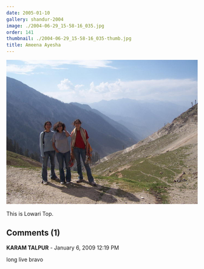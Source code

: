 ```yaml
---
date: 2005-01-10
gallery: shandur-2004
image: ./2004-06-29_15-58-16_035.jpg
order: 141
thumbnail: ./2004-06-29_15-58-16_035-thumb.jpg
title: Ameena Ayesha
---
```


![Ameena Ayesha](./2004-06-29_15-58-16_035.jpg)

This is Lowari Top.

<div id="comments">

## Comments (1)

<div id="comment">

**KARAM TALPUR** - January  6, 2009 12:19 PM

long live bravo

</div>

</div>